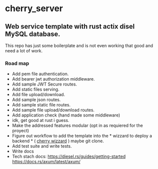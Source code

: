# cherry_server
## Web service template with rust actix disel MySQL database. 
This repo has just some boilerplate and is not even working that good and need a lot of work.
### Road map

- Add pem file authentication.
- Add bearer jwt authorization middleware.
- Add sample JWT Secure routes.
- Add static files serving.
- Add file upload/download.
- Add sample json routes.
- Add sample static file routes.
- Add sample file upload/download routes.
- Add application check (hand made some middleware)
- idk, get good at rust i guess.
- Make the addressed features modular (opt in as requiered for the proyect)
- Figure out workflow to add the template into the * wizzard to deploy a backend * ( [cherry wizzard](https://github.com/jes-ale/cherry_icing_wizzard) ) maybe git clone.
- Add test suite and write tests.
- Write docs
- Tech stach docs:
https://diesel.rs/guides/getting-started
https://docs.rs/axum/latest/axum/
